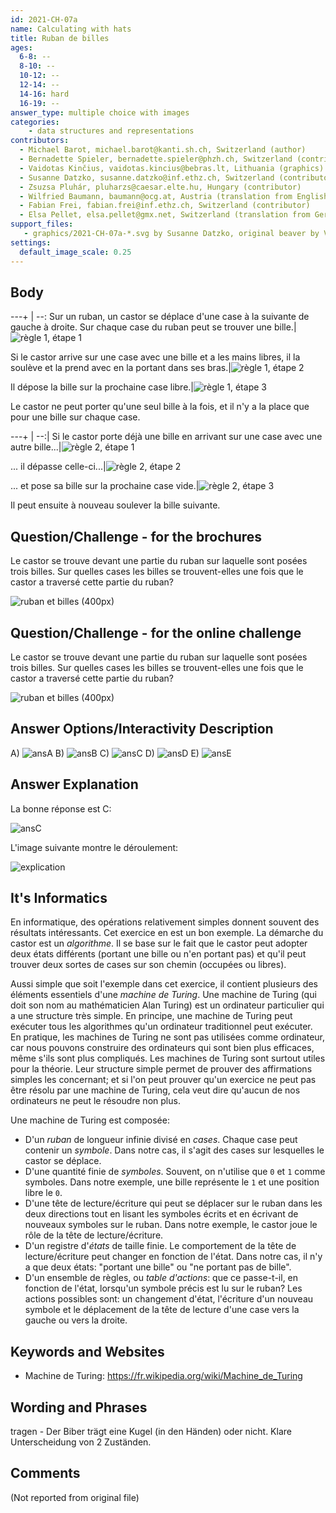 ```yaml
---
id: 2021-CH-07a
name: Calculating with hats
title: Ruban de billes
ages:
  6-8: --
  8-10: --
  10-12: --
  12-14: --
  14-16: hard
  16-19: --
answer_type: multiple choice with images
categories:
    - data structures and representations
contributors:
  - Michael Barot, michael.barot@kanti.sh.ch, Switzerland (author)
  - Bernadette Spieler, bernadette.spieler@phzh.ch, Switzerland (contributor)
  - Vaidotas Kinčius, vaidotas.kincius@bebras.lt, Lithuania (graphics)
  - Susanne Datzko, susanne.datzko@inf.ethz.ch, Switzerland (contributor, graphics)
  - Zsuzsa Pluhár, pluharzs@caesar.elte.hu, Hungary (contributor)
  - Wilfried Baumann, baumann@ocg.at, Austria (translation from English into German)
  - Fabian Frei, fabian.frei@inf.ethz.ch, Switzerland (contributor)
  - Elsa Pellet, elsa.pellet@gmx.net, Switzerland (translation from German into French)
support_files:
   - graphics/2021-CH-07a-*.svg by Susanne Datzko, original beaver by Vaidotas Kinčius
settings:
  default_image_scale: 0.25
---
```



[ansA]: graphics/2021-CH-07a-answerA.svg "réponse A (400px)"
[ansB]: graphics/2021-CH-07a-answerB.svg "réponse B (400px)"
[ansC]: graphics/2021-CH-07a-answerC.svg "réponse C (400px)"
[ansD]: graphics/2021-CH-07a-answerD.svg "réponse D (400px)"
[ansE]: graphics/2021-CH-07a-answerE.svg "réponse E (400px)"

## Body


---+ | --:
Sur un ruban, un castor se déplace d'une case à la suivante de gauche à droite. Sur chaque case du ruban peut se trouver une bille.|![](graphics/2021-CH-07a-taskbody01a.svg "règle 1, étape 1")

Si le castor arrive sur une case avec une bille et a les mains libres, il la soulève et la prend avec en la portant dans ses bras.|![](graphics/2021-CH-07a-taskbody01b-v2.svg "règle 1, étape 2")

Il dépose la bille sur la prochaine case libre.|![](graphics/2021-CH-07a-taskbody01c-v2.svg "règle 1, étape 3")

Le castor ne peut porter qu'une seul bille à la fois, et il n'y a la place que pour une bille sur chaque case.

---+ | --:|
Si le castor porte déjà une bille en arrivant sur une case avec une autre bille...|![](graphics/2021-CH-07a-taskbody02a-v2.svg "règle 2, étape 1")

... il dépasse celle-ci...|![](graphics/2021-CH-07a-taskbody02b-v2.svg "règle 2, étape 2")

... et pose sa bille sur la prochaine case vide.|![](graphics/2021-CH-07a-taskbody02c-v2.svg "règle 2, étape 3")

Il peut ensuite à nouveau soulever la bille suivante.

## Question/Challenge - for the brochures

Le castor se trouve devant une partie du ruban sur laquelle sont posées trois billes. Sur quelles cases les billes se trouvent-elles une fois que le castor a traversé cette partie du ruban?

![](graphics/2021-CH-07a-question.svg "ruban et billes (400px)")


## Question/Challenge - for the online challenge

Le castor se trouve devant une partie du ruban sur laquelle sont posées trois billes. Sur quelles cases les billes se trouvent-elles une fois que le castor a traversé cette partie du ruban?

![](graphics/2021-CH-07a-question.svg "ruban et billes (400px)")


## Answer Options/Interactivity Description


 A)  ![ansA] 
 B)  ![ansB] 
 C)  ![ansC] 
 D)  ![ansD]
 E)  ![ansE]


## Answer Explanation

La bonne réponse est C:

![ansC]

L'image suivante montre le déroulement:

![](graphics/2021-CH-07a-explanation.svg "explication")

## It's Informatics

En informatique, des opérations relativement simples donnent souvent des résultats intéressants. Cet exercice en est un bon exemple. La démarche du castor est un _algorithme_. Il se base sur le fait que le castor peut adopter deux états différents (portant une bille ou n'en portant pas) et qu'il peut trouver deux sortes de cases sur son chemin (occupées ou libres).

Aussi simple que soit l'exemple dans cet exercice, il contient plusieurs des éléments essentiels d'une _machine de Turing_.
Une machine de Turing (qui doit son nom au mathématicien Alan Turing) est un ordinateur particulier qui a une structure très simple. En principe, une machine de Turing peut exécuter tous les algorithmes qu'un ordinateur traditionnel peut exécuter. En pratique, les machines de Turing ne sont pas utilisées comme ordinateur, car nous pouvons construire des ordinateurs qui sont bien plus efficaces, même s'ils sont plus compliqués. Les machines de Turing sont surtout utiles pour la théorie. Leur structure simple permet de prouver des affirmations simples les concernant; et si l'on peut prouver qu'un exercice ne peut pas être résolu par une machine de Turing, cela veut dire qu'aucun de nos ordinateurs ne peut le résoudre non plus.

Une machine de Turing est composée:
- D'un _ruban_ de longueur infinie divisé en _cases_. Chaque case peut contenir un _symbole_. Dans notre cas, il s'agit des cases sur lesquelles le castor se déplace.
- D'une quantité finie de _symboles_. Souvent, on n'utilise que `0` et `1` comme symboles. Dans notre exemple, une bille représente le `1` et une position libre le `0`.
- D'une tête de lecture/écriture qui peut se déplacer sur le ruban dans les deux directions tout en lisant les symboles écrits et en écrivant de nouveaux symboles sur le ruban. Dans notre exemple, le castor joue le rôle de la tête de lecture/écriture.
- D'un registre d'_états_ de taille finie. Le comportement de la tête de lecture/écriture peut changer en fonction de l'état. Dans notre cas, il n'y a que deux états: "portant une bille" ou "ne portant pas de bille".
- D'un ensemble de règles, ou _table d'actions_: que ce passe-t-il, en fonction de l'état, lorsqu'un symbole précis est lu sur le ruban? Les actions possibles sont: un changement d'état, l'écriture d'un nouveau symbole et le déplacement de la tête de lecture d'une case vers la gauche ou vers la droite.




## Keywords and Websites

 - Machine de Turing: https://fr.wikipedia.org/wiki/Machine_de_Turing


## Wording and Phrases

tragen - Der Biber trägt eine Kugel (in den Händen) oder nicht. Klare Unterscheidung von 2 Zuständen.


## Comments

(Not reported from original file)
